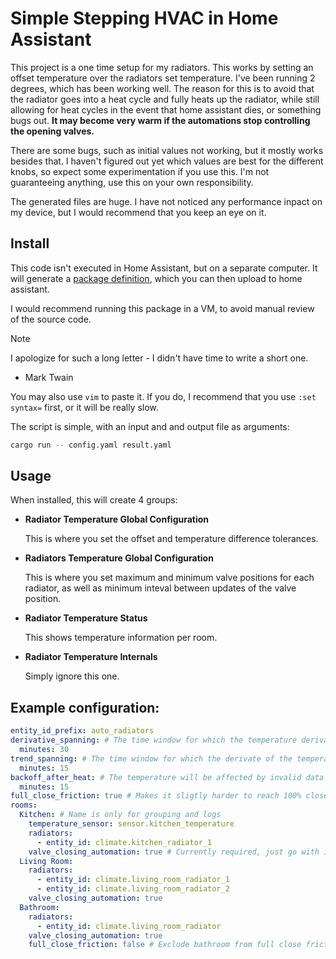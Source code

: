 # Simple Stepping HVAC in Home Assistant
This project is a one time setup for my radiators. This works by setting an
offset temperature over the radiators set temperature. I've been running 2
degrees, which has been working well. The reason for this is to avoid that the
radiator goes into a heat cycle and fully heats up the radiator, while still
allowing for heat cycles in the event that home assistant dies, or
something bugs out. **It may become very warm if the automations stop
controlling the opening valves.**

There are some bugs, such as initial values not working, but it mostly works
besides that. I haven't figured out yet which values are best for the
different knobs, so expect some experimentation if you use this. I'm not
guaranteeing anything, use this on your own responsibility.

The generated files are huge. I have not noticed any performance inpact on my
device, but I would recommend that you keep an eye on it.

## Install
This code isn't executed in Home Assistant, but on a separate computer. It
will generate a [package
definition](https://www.home-assistant.io/docs/configuration/packages/), which
you can then upload to home assistant.

I would recommend running this package in a VM, to avoid manual review of the
source code.

> [!NOTE]
> I apologize for such a long letter - I didn't have time to write a short
> one.
>
> - Mark Twain

You may also use `vim` to paste it. If you do, I recommend that you use `:set
syntax=` first, or it will be really slow.

The script is simple, with an input and and output file as arguments:
```bash
cargo run -- config.yaml result.yaml
```

## Usage
When installed, this will create 4 groups:
- **Radiator Temperature Global Configuration**

  This is where you set the offset and temperature difference tolerances.
- **Radiators Temperature Global Configuration**

  This is where you set maximum and minimum valve positions for each radiator,
  as well as minimum inteval between updates of the valve position.
- **Radiator Temperature Status**

  This shows temperature information per room.
- **Radiator Temperature Internals**

  Simply ignore this one.

## Example configuration:
```yaml
entity_id_prefix: auto_radiators
derivative_spanning: # The time window for which the temperature derivate is calculated
  minutes: 30
trend_spanning: # The time window for which the derivate of the temperature derivate is calculated
  minutes: 15
backoff_after_heat: # The temperature will be affected by invalid data after the radiator has been in heat mode. This disables cooling after such a period.
  minutes: 15
full_close_friction: true # Makes it sligtly harder to reach 100% closed
rooms:
  Kitchen: # Name is only for grouping and logs
    temperature_sensor: sensor.kitchen_temperature
    radiators:
      - entity_id: climate.kitchen_radiator_1
    valve_closing_automation: true # Currently required, just go with it
  Living Room:
    radiators:
      - entity_id: climate.living_room_radiator_1
      - entity_id: climate.living_room_radiator_2
    valve_closing_automation: true
  Bathroom:
    radiators:
      - entity_id: climate.living_room_radiator
    valve_closing_automation: true
    full_close_friction: false # Exclude bathroom from full close friction
```
